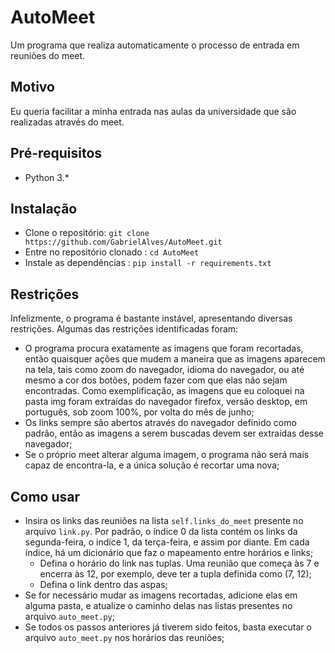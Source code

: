 # AutoMeet

Um programa que realiza automaticamente o processo de entrada em reuniões do meet. 

## Motivo

Eu queria facilitar a minha entrada nas aulas da universidade que são realizadas através do meet.

## Pré-requisitos

* Python 3.*

## Instalação

* Clone o repositório: `git clone https://github.com/GabrielAlves/AutoMeet.git`
* Entre no repositório clonado : `cd AutoMeet`
* Instale as dependências : `pip install -r requirements.txt`

## Restrições

Infelizmente, o programa é bastante instável, apresentando diversas restrições. Algumas das restrições identificadas foram:

* O programa procura exatamente as imagens que foram recortadas, então quaisquer ações que mudem a maneira que as imagens aparecem na tela, tais como zoom do navegador, idioma do navegador, ou até mesmo a cor dos botões, podem fazer com que elas não sejam encontradas. Como exemplificação, as imagens que eu coloquei na pasta img foram extraídas do navegador firefox, versão desktop, em português, sob zoom 100%, por volta do mês de junho; 
* Os links sempre são abertos através do navegador definido como padrão, então as imagens a serem buscadas devem ser extraídas desse navegador;
* Se o próprio meet alterar alguma imagem, o programa não será mais capaz de encontra-la, e a única solução é recortar uma nova;

## Como usar

* Insira os links das reuniões na lista `self.links_do_meet` presente no arquivo `link.py`. Por padrão, o índice 0 da lista contém os links da segunda-feira, o indíce 1, da terça-feira, e assim por diante. Em cada índice, há um dicionário que faz o mapeamento entre horários e links;
    * Defina o horário do link nas tuplas. Uma reunião que começa às 7 e encerra às 12, por exemplo, deve ter a tupla definida como (7, 12);
    * Defina o link dentro das aspas;
* Se for necessário mudar as imagens recortadas, adicione elas em alguma pasta, e atualize o caminho delas nas listas presentes no arquivo `auto_meet.py`;
* Se todos os passos anteriores já tiverem sido feitos, basta executar o arquivo `auto_meet.py` nos horários das reuniões;